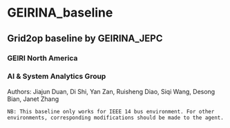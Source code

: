 # GEIRINA_baseline

## Grid2op baseline by GEIRINA_JEPC

### GEIRI North America
### AI & System Analytics Group

Authors: Jiajun Duan, Di Shi, Yan Zan, Ruisheng Diao, Siqi Wang, Desong Bian, Janet Zhang

```
NB: This baseline only works for IEEE 14 bus environment. For other environments, corresponding modifications should be made to the agent.
```
